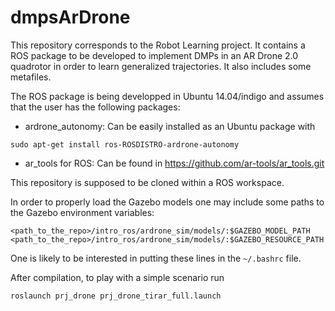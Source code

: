 # dmpsArDrone

This repository corresponds to the Robot Learning  project. It contains a ROS package to be developed to implement DMPs in an AR Drone 2.0 quadrotor in order to learn generalized trajectories. It also includes some metafiles.

The ROS package is being developped in Ubuntu 14.04/indigo and assumes that the user has the following packages:

- ardrone_autonomy: 
  Can be easily installed as an Ubuntu package with 
```shell
sudo apt-get install ros-ROSDISTRO-ardrone-autonomy
```
- ar_tools for ROS:
  Can be found in https://github.com/ar-tools/ar_tools.git

This repository is supposed to be cloned within a ROS workspace.

In order to properly load the Gazebo models one may include some paths to the Gazebo environment variables:
```shell
<path_to_the_repo>/intro_ros/ardrone_sim/models/:$GAZEBO_MODEL_PATH
<path_to_the_repo>/intro_ros/ardrone_sim/models/:$GAZEBO_RESOURCE_PATH
```
One is likely to be interested in putting these lines in the ```~/.bashrc``` file.

After compilation, to play with a simple scenario run
```shell
roslaunch prj_drone prj_drone_tirar_full.launch
```
